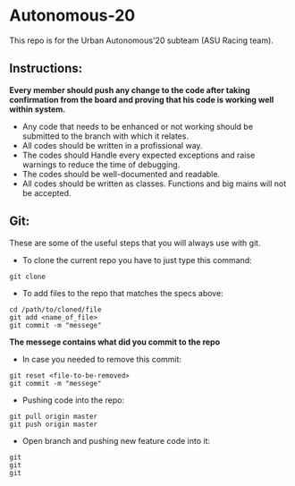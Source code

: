 # Autonomous-20
This repo is for the Urban Autonomous'20 subteam (ASU Racing team).

## Instructions:
**Every member should push any change to the code after taking confirmation from the board and proving that his code is working well within system.**
- Any code that needs to be enhanced or not working should be submitted to the branch with which it relates.
- All codes should be written in a profissional way.
- The codes should Handle every expected exceptions and raise warnings to reduce the time of debugging.
- The codes should be well-documented and readable.
- All codes should be written as classes. Functions and big mains will not be accepted.

## Git:

These are some of the useful steps that you will always use with git.

- To clone the current repo you have to just type this command:
```
git clone
```
- To add files to the repo that matches the specs above:
```
cd /path/to/cloned/file
git add <name_of_file>
git commit -m "messege"
```
**The messege contains what did you commit to the repo**

- In case you needed to remove this commit:
```
git reset <file-to-be-removed>
git commit -m "messege"
```
- Pushing code into the repo:
```
git pull origin master
git push origin master
```
- Open branch and pushing new feature code into it:
```
git
git
git
```
